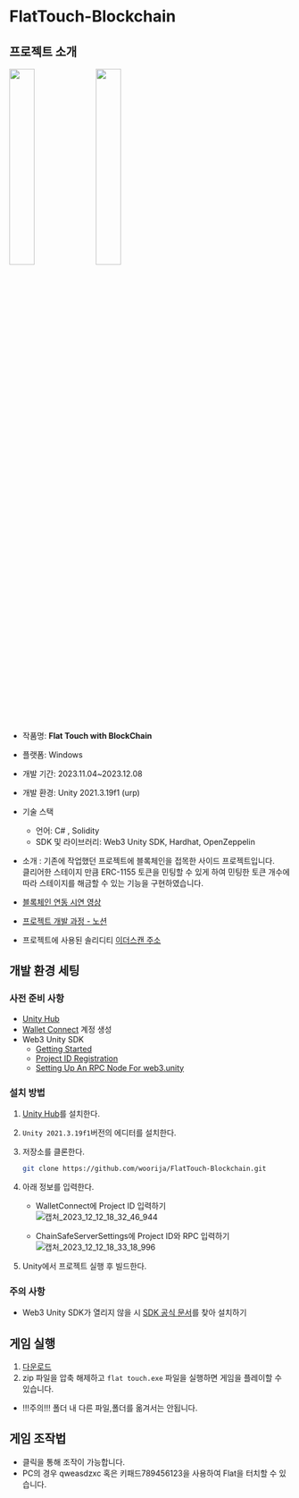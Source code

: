 # FlatTouch-Blockchain

## 프로젝트 소개
<img src = "https://github.com/woorija/FlatTouch-Blockchain/assets/77769870/02ee6fcb-a72c-4d11-a025-e79c502e2408" width="30%" height="30%"></img>
<img src = "https://github.com/woorija/FlatTouch-Blockchain/assets/77769870/97cb6f89-46d3-4334-930f-2c0a4e0b3749" width="30%" height="30%"></img>
 - 작품명: **Flat Touch with BlockChain**

 - 플랫폼: Windows
 - 개발 기간: 2023.11.04~2023.12.08
 - 개발 환경: Unity 2021.3.19f1 (urp)
 - 기술 스택
   - 언어: C# , Solidity
   - SDK 및 라이브러리: Web3 Unity SDK, Hardhat, OpenZeppelin
 - 소개 : 기존에 작업했던 프로젝트에 블록체인을 접목한 사이드 프로젝트입니다.</br> 클리어한 스테이지 만큼 ERC-1155 토큰을 민팅할 수 있게 하여 민팅한 토큰 개수에 따라 스테이지를 해금할 수 있는 기능을 구현하였습니다.
 - [블록체인 연동 시연 영상](https://youtu.be/AXMxPCZP2v8)
 - [프로젝트 개발 과정 - 노션](https://woorija.notion.site/Flat-Touch-with-BlockChain-3a76c34ae3bd4c059c391d97c110b7a2)
 - 프로젝트에 사용된 솔리디티 [이더스캔 주소](https://sepolia.etherscan.io/address/0x0c4f74549ecf0564b01a6ab9ecf43591bd12b731#code)

## 개발 환경 세팅
### 사전 준비 사항
 - [Unity Hub](https://unity.com/kr/download)
 - [Wallet Connect](https://cloud.walletconnect.com/sign-in) 계정 생성
 - Web3 Unity SDK
   - [Getting Started](https://docs.gaming.chainsafe.io/current/getting-started)
   - [Project ID Registration](https://docs.gaming.chainsafe.io/current/project-id-registration)
   - [Setting Up An RPC Node For web3.unity](https://docs.gaming.chainsafe.io/current/setting-up-an-rpc-node)
### 설치 방법
1. [Unity Hub](https://unity.com/kr/download)를 설치한다.
2. `Unity 2021.3.19f1`버전의 에디터를 설치한다.
3. 저장소를 클론한다.
   ```bash
   git clone https://github.com/woorija/FlatTouch-Blockchain.git
   ```
4. 아래 정보를 입력한다.
   - WalletConnect에 Project ID 입력하기</br>![캡처_2023_12_12_18_32_46_944](https://github.com/woorija/FlatTouch-Blockchain/assets/77769870/16f032cb-1f5e-4de9-aec9-d5953f243ba8)

   - ChainSafeServerSettings에 Project ID와 RPC 입력하기</br>![캡처_2023_12_12_18_33_18_996](https://github.com/woorija/FlatTouch-Blockchain/assets/77769870/ac5dd062-dc43-46a5-95c8-aca00f349f45)

5. Unity에서 프로젝트 실행 후 빌드한다.

### 주의 사항
 - Web3 Unity SDK가 열리지 않을 시 [SDK 공식 문서](https://docs.gaming.chainsafe.io/)를 찾아 설치하기

## 게임 실행
 1. [다운로드](https://drive.google.com/drive/folders/1lGUqq3UsQlfZixgAlJqm1OFKKWVZaPjQ)
 2. zip 파일을 압축 해제하고 `flat touch.exe` 파일을 실행하면 게임을 플레이할 수 있습니다.
   - !!!주의!!! 폴더 내 다른 파일,폴더를 옮겨서는 안됩니다.

## 게임 조작법
 - 클릭을 통해 조작이 가능합니다.
 - PC의 경우 qweasdzxc 혹은 키패드789456123을 사용하여 Flat을 터치할 수 있습니다.

